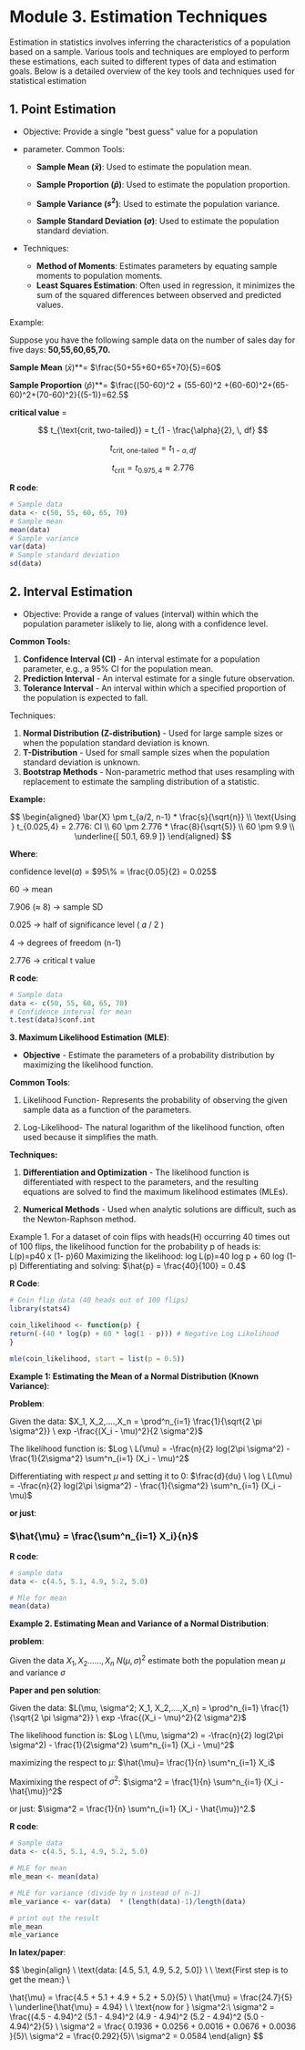 # Module 3. Estimation Techniques

Estimation in statistics involves inferring the characteristics of a population based on a sample.
Various tools and techniques are employed to perform these estimations, each suited to different
types of data and estimation goals. Below is a detailed overview of the key tools and techniques
used for statistical estimation

## 1. Point Estimation

- Objective: Provide a single "best guess" value for a population

- parameter. Common Tools:

  - **Sample Mean ($\bar{x}$)**: Used to estimate the population mean.

  - **Sample Proportion ($\hat{p}$)**: Used to estimate the population proportion.
  - **Sample Variance ($s^2$)**: Used to estimate the population variance.
  - **Sample Standard Deviation ($\sigma$)**: Used to estimate the population standard deviation.

- Techniques:
  - **Method of Moments**: Estimates parameters by equating sample moments to population moments.
  - **Least Squares Estimation**: Often used in regression, it minimizes the sum of the squared differences between observed and predicted values.
  
Example:

Suppose you have the following sample data on the number of sales day for five
days: **50,55,60,65,70.**

**Sample Mean** ($\bar{x}$)**=
$\frac{50+55+60+65+70}{5}=60$

**Sample Proportion** ($\hat{p}$)**=
$\frac{(50-60)^2 + (55-60)^2 +(60-60)^2+(65-60)^2+(70-60)^2}{(5-1)}=62.5$

**critical value** =

$$
t_{\text{crit, two-tailed}} = t_{1 - \frac{\alpha}{2}, \, df}
$$

$$
t_{\text{crit, one-tailed}} = t_{1 - \alpha, \, df}
$$

$$
t_{\text{crit}} = t_{0.975, \, 4} \approx 2.776
$$

**R code**:

```r
# Sample data
data <- c(50, 55, 60, 65, 70)
# Sample mean
mean(data)
# Sample variance
var(data)
# Sample standard deviation
sd(data)
```

## 2. Interval Estimation

- Objective: Provide a range of values (interval) within which the population parameter islikely to lie, along with a confidence level.

**Common Tools:**

1. **Confidence Interval (CI)** - An interval estimate for a population parameter, e.g., a
95% CI for the population mean.
2. **Prediction Interval** - An interval estimate for a single future observation.
3. **Tolerance Interval** - An interval within which a specified proportion of the
population is expected to fall.

Techniques:

1. **Normal Distribution (Z-distribution)** - Used for large sample sizes or when the
population standard deviation is known.
2. **T-Distribution** - Used for small sample sizes when the population standard
deviation is unknown.
3. **Bootstrap Methods** - Non-parametric method that uses resampling with
replacement to estimate the sampling distribution of a statistic.

**Example:**

$$
\begin{aligned}
\bar{X} \pm t_{a/2, n-1} * \frac{s}{\sqrt{n}} \\
\text{Using } t_{0.025,4} = 2.776: CI \\
60 \pm 2.776 * \frac{8}{\sqrt{5}} \\
60 \pm 9.9 \\
\underline{[ 50.1, 69.9 ]}
\end{aligned}
$$

**Where**:

confidence level($a$) = $95\% = \frac{0.05}{2} = 0.025$

60 → mean

7.906 (≈ 8) → sample SD

0.025 → half of significance level ( 𝛼 / 2 )

4 → degrees of freedom (n-1)

2.776 → critical t value

**R code**:

```r
# Sample data
data <- c(50, 55, 60, 65, 70)
# Confidence interval for mean
t.test(data)$conf.int
```

**3. Maximum Likelihood Estimation (MLE)**:

- **Objective** - Estimate the parameters of a probability distribution by maximizing the
likelihood function.

**Common Tools**:

1. Likelihood Function- Represents the probability of observing the given sample
data as a function of the parameters.

2. Log-Likelihood- The natural logarithm of the likelihood function, often used
because it simplifies the math.

**Techniques:**

1. **Differentiation and Optimization** - The likelihood function is differentiated with
respect to the parameters, and the resulting equations are solved to find the
maximum likelihood estimates (MLEs).

2. **Numerical Methods** - Used when analytic solutions are difficult, such as the
Newton-Raphson method.

Example 1. For a dataset of coin flips with heads(H) occurring 40 times out of
100 flips, the likelihood function for the probability p of heads is: L(p)=p40 x (1-
p)60 Maximizing the likelihood: log L(p)=40 log p + 60 log (1-p) Differentiating
and solving: $\hat{p} = \frac{40}{100} = 0.4$

**R Code**:

```r
# Coin flip data (40 heads out of 100 flips)
library(stats4)

coin_likelihood <- function(p) {
return(-(40 * log(p) + 60 * log(1 - p))) # Negative Log Likelihood
}

mle(coin_likelihood, start = list(p = 0.5))
```

**Example 1: Estimating the Mean of a Normal Distribution (Known Variance)**:

**Problem**:

Given the data: $X_1, X_2,....,X_n = \prod^n_{i=1} \frac{1}{\sqrt{2 \pi \sigma^2}} \ exp -\frac{(X_i - \mu)^2}{2 \sigma^2}$

The likelihood function is: $Log \ L(\mu) = -\frac{n}{2} log(2\pi \sigma^2) - \frac{1}{2\sigma^2} \sum^n_{i=1} (X_i - \mu)^2$

Differentiating with respect $\mu$ and setting it to 0: $\frac{d}{du} \ log \ L(\mu) = -\frac{n}{2} log(2\pi \sigma^2) - \frac{1}{\sigma^2} \sum^n_{i=1} (X_i - \mu)$

**or just**:

### $\hat{\mu} = \frac{\sum^n_{i=1} X_i}{n}$

**R code**:

```r
# sample data
data <- c(4.5, 5.1, 4.9, 5.2, 5.0)

# Mle for mean
mean(data)
```

**Example 2. Estimating Mean and Variance of a Normal Distribution**:

**problem**:

Given the data $X_1,X_2......,X_n ~ N(\mu, \sigma)^2$ estimate both the population mean $\mu$ and variance $\sigma$

**Paper and pen solution**:

Given the data: $L(\mu, \sigma^2; X_1, X_2,....,X_n) = \prod^n_{i=1} \frac{1}{\sqrt{2 \pi \sigma^2}} \ exp -\frac{(X_i - \mu)^2}{2 \sigma^2}$

The likelihood function is: $Log \ L(\mu, \sigma^2) = -\frac{n}{2} log(2\pi \sigma^2) - \frac{1}{2\sigma^2} \sum^n_{i=1} (X_i - \mu)^2$

maximizing the respect to $\mu$: $\hat{\mu}= \frac{1}{n} \sum^n_{i=1} X_i$

Maximixing the respect of $\sigma^2$: $\sigma^2 = \frac{1}{n} \sum^n_{i=1} (X_i - \hat{\mu})^2$

or just: $\sigma^2 = \frac{1}{n} \sum^n_{i=1} (X_i - \hat{\mu})^2.$

**R code**:

```r
# Sample data
data <- c(4.5, 5.1, 4.9, 5.2, 5.0)

# MLE for mean
mle_mean <- mean(data)

# MLE for variance (divide by n instead of n-1)
mle_variance <- var(data)  * (length(data)-1)/length(data)

# print out the result
mle_mean
mle_variance
```

**In latex/paper**:

$$
\begin{align} \\
\text{data: [4.5, 5.1, 4.9, 5.2, 5.0]} \\
\\
\text{First step is to get the mean:} \\

\hat{\mu} = \frac{4.5 + 5.1 + 4.9 + 5.2 + 5.0}{5} \\
\hat{\mu} = \frac{24.7}{5} \\
\underline{\hat{\mu} = 4.94} \\ \\
\text{now for } \sigma^2:\\
\sigma^2 = \frac{(4.5 - 4.94)^2 (5.1 - 4.94)^2 (4.9 - 4.94)^2 (5.2 - 4.94)^2 (5.0 - 4.94)^2}{5} \\
\sigma^2 = \frac{ 0.1936 + 0.0256 + 0.0016 + 0.0676 + 0.0036​}{5}\\
\sigma^2 = \frac{0.292}{5}\\
\sigma^2 = 0.0584
\end{align}
$$
